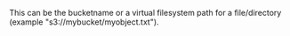This can be the bucketname or a virtual filesystem path for a file/directory (example "s3://mybucket/myobject.txt").